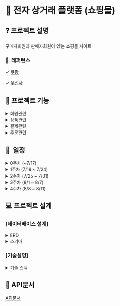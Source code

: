 # 🛒 전자 상거래 플랫폼 (쇼핑몰)

## ❓ 프로젝트 설명
구매자회원과 판매자회원이 있는 쇼핑몰 사이트

### 📖  레퍼런스
✓ [쿠팡](https://www.coupang.com)

✓ [무신사](https://www.musinsa.com)

## 👀 프로젝트 기능
<details>
<summary>
회원관련
</summary>

- 로그인
- 로그아웃
- 회원가입 (구매자)
- 회원가입 (판매자)
- 회원정보 조회 (구매자)
- 회원정보 조회 (판매자)
- 비밀번호 변경
- 회원정보 변경
- 회원탈퇴

</details>

<details>
<summary>
상품관련
</summary>

- 상품등록 (판매자)
- 상품정보 변경 (판매자)
- 상품삭제 (판매자)
- 본인이 등록한 상품목록 전체조회 (판매자)
- 상품검색
- 특정 상품정보 조회

</details>

<details>
<summary>
결제관련
</summary>

- 결제생성
- 결제취소
- 결제상태 변경
- 결제조회

</details>

<details>
<summary>
주문관련
</summary>

- 주문생성 (구매자)
- 주문상태 변경 (판매자)
- 특정 주문번호의 주문정보 조회
- 특정 상품번호의 모든 주문정보 조회 (판매자)
- 본인의 주문 목록 전체 조회 (구매자)
- 주문취소 (구매자)
- 구매결정 (구매자)

</details>


## 📅  일정
<details>
<summary>
0주차 (~7/17)
</summary>

- 프로젝트 전체적인 구상
    - 도메인 구상
    - 기능 구상
    - 일정 계획

</details>

<details>
<summary>
1주차 (7/18 ~ 7/24)
</summary>

- 데이터베이스 설계 및 생성
- 프로젝트 생성
- User, Seller, Authority, UserAuthority Entity 추가
- 회원가입 (구매자) 구현
- 회원가입 (판매자) 구현
- 로그인 구현
- 로그아웃 구현

</details>

<details>
<summary>
2주차 (7/25 ~ 7/31)
</summary>

- 회원정보 조회 (구매자) 구현
- 회원정보 조회 (판매자) 구현
- 회원탈퇴
- 비밀번호 변경
- 회원정보 변경
- 인증 및 권한 (Spring Security)
- Category, Product Entity 추가
- 상품등록
- 특정 상품정보 조회
- 상품삭제
- 상품정보 변경
- 본인이 등록한 상품목록 전체조회
- 상품검색
- Payment Entity 추가
- 결제생성
- 결제취소
- 결제상태 변경
- 결제조회

</details>

<details>
<summary>
3주차 (8/1 ~ 8/7)
</summary>

- 전역예외처리 추가 및 커스텀 예외 처리
- SpringSecurity 예외 처리
- Purchase Entity 추가
- 주문생성
- 주문상태 변경
- 특정 주문번호의 주문정보 조회
- 특정 상품번호의 모든 주문정보 조회
- 본인의 주문 목록 전체 조회
- 주문취소
- 구매결정

</details>

<details>
<summary>
4주차 (8/8 ~ 8/11)
</summary>

- readme 추가
- swagger 추가
- 전체 코드보완 및 정리
- 테스트 코드 작성

</details>


## 💻 프로젝트 설계

### [데이터베이스 설계]
<details>
<summary>ERD</summary>
<img width="500" alt="스크린샷 2024-08-06 오후 5 18 59" src="https://github.com/user-attachments/assets/b97a5b3b-edb3-4864-9d30-ab06b19d2906">
</details>

<details>
<summary>
스키마
</summary>

### 회원 (user)
| 컬럼명        | 타입           | 제약조건                                  |
| ------------- | -------------- | ----------------------------------------- |
| id            | BIGINT         | PK, AI                                    |
| email         | VARCHAR(100)   | UQ, NN, UK_USER_EMAIL                     |
| password      | VARCHAR(255)   | NN                                        |
| name          | VARCHAR(50)    | NN                                        |
| phone_number  | VARCHAR(20)    | NN                                        |
| address       | VARCHAR(255)   | NN                                        |
| created_at    | TIMESTAMP      | DEFAULT CURRENT_TIMESTAMP, NN             |

### 판매자회원 (seller)
| 컬럼명          | 타입           | 제약조건                             |
| --------------- | -------------- | ------------------------------------ |
| id              | BIGINT         | PK, AI                               |
| user_id         | BIGINT         | FK, UQ, NN, UK_SELLER_USER           |
| company_name    | VARCHAR(100)   | NN                                    |
| business_number | VARCHAR(20)    | UQ, NN, UK_SELLER_BUSINESS_NUMBER    |

### 권한 (authority)
| 컬럼명 | 타입         | 제약조건                       |
| ------ | ------------ | ------------------------------ |
| id     | BIGINT       | PK, AI                         |
| type   | VARCHAR(20)  | UQ, NN, UK_AUTHORITY_TYPE      |

### 유저권한 (user_authority)
| 컬럼명       | 타입   | 제약조건                      |
| ------------ | ------ | ----------------------------- |
| id           | BIGINT | PK, AI                        |
| user_id      | BIGINT | FK, NN, UQ(복합)              |
| authority_id | BIGINT | FK, NN, UQ(복합)              |

### 상품 카테고리 (category)
| 컬럼명 | 타입         | 제약조건                   |
| ------ | ------------ | -------------------------- |
| id     | BIGINT       | PK, AI                     |
| name   | VARCHAR(100) | UQ, NN, UK_CATEGORY_NAME   |

### 상품 (product)
| 컬럼명        | 타입                   | 제약조건                                       |
| ------------- | ---------------------- | ---------------------------------------------  |
| id            | BIGINT                 | PK, AI                                         |
| category_id   | BIGINT                 | FK                                             |
| seller_id     | BIGINT                 | FK                                             |
| name          | VARCHAR(255)           | NN                                             |
| image         | VARCHAR(255)           |                                                |
| description   | TEXT                   |                                                |
| price         | BIGINT UNSIGNED        | NN                                             |
| shipping_cost | INT UNSIGNED           | NN                                             |
| stock         | INT UNSIGNED           | NN                                             |
| status        | ENUM('판매예정', '판매중', '판매중지', '품절') | NN, DEFAULT '판매예정'         |
| created_at    | TIMESTAMP              | DEFAULT CURRENT_TIMESTAMP, NN                  |
| updated_at    | TIMESTAMP              | DEFAULT CURRENT_TIMESTAMP ON UPDATE CURRENT_TIMESTAMP, NN |

### 결제 (payment)
| 컬럼명    | 타입                 | 제약조건                                        |
| --------- | -------------------- | ---------------------------------------------- |
| id        | BIGINT               | PK, AI                                         |
| amount    | BIGINT UNSIGNED      | NN                                             |
| method    | ENUM('카드', '계좌이체') | NN                                          |
| status    | ENUM('정상결제', '환불완료') | NN, DEFAULT '정상결제'                    |
| created_at| TIMESTAMP            | DEFAULT CURRENT_TIMESTAMP, NN                  |
| updated_at| TIMESTAMP            | DEFAULT CURRENT_TIMESTAMP ON UPDATE CURRENT_TIMESTAMP, NN |

### 주문 (purchase)
| 컬럼명           | 타입                   | 제약조건                                       |
| ---------------- | ---------------------- | --------------------------------------------- |
| id               | BIGINT                 | PK, AI                                        |
| product_id       | BIGINT                 | FK, NN                                        |
| user_id          | BIGINT                 | FK, NN                                        |
| seller_id        | BIGINT                 | FK, NN                                        |
| payment_id       | BIGINT                 | FK, NN                                        |
| price            | BIGINT UNSIGNED        | NN                                            |
| quantity         | INT UNSIGNED           | NN                                            |
| shipping_cost    | INT UNSIGNED           | NN                                            |
| shipping_address | VARCHAR(255)           | NN                                            |
| request          | VARCHAR(255)           |                                               |
| status           | ENUM('결제완료', '배송중', '구매확정', '취소요청', '취소완료', '반품요청', '반품완료', '교환요청', '교환완료') | NN, DEFAULT '결제완료' |
| created_at       | TIMESTAMP              | DEFAULT CURRENT_TIMESTAMP, NN                  |
| updated_at       | TIMESTAMP              | DEFAULT CURRENT_TIMESTAMP ON UPDATE CURRENT_TIMESTAMP, NN |
</details>


### [기술설명]
<details>
  <summary>기술 스택</summary>

- **Java 17**
- **Spring Boot 3.3.2**
    - **Spring Boot Starter Data JPA**
    - **Spring Boot Starter Web**
    - **Spring Boot Starter Validation**
    - **Spring Boot Starter Security**
- **SpringDoc OpenAPI 2.3.0**
- **MySQL**
- **Lombok**

</details>

## 📕 API문서
[API문서](,/docs/shopapi-docs.html)
